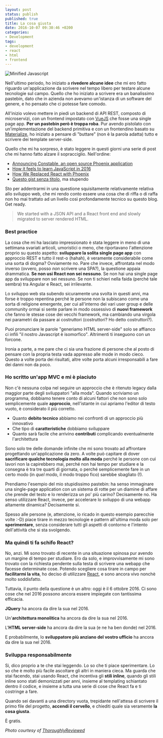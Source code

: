 ```yaml
---
layout: post
status: publish
published: true
title: La cosa giusta
date: 2016-10-07 09:30:46 +0200
categories:
- Development
tags:
- development
- react
- html
- frontend
---
```


![Minified Javascript](https://c2.staticflickr.com/6/5017/29333109874_720a986515_b.jpg)

Nell'ultimo periodo, ho iniziato a **rivedere alcune idee** che mi ero fatto riguardo un'applicazione da scrivere nel tempo libero per testare alcune tecnologie sul campo. Quello che ho iniziato a scrivere era un banalissimo pastebin, dato che in azienda non avevamo un'istanza di un software del genere, e ho pensato che ci potesse fare comodo.

All'inizio volevo mettere in piedi un backend di API REST, composto di microservizi, con un frontend impostato con [VueJS](https://vuejs.org/) che fosse una single page app. **Per un pastebin però è troppa roba**. Pur avendo pistolato con un'implementazione del backend primitiva e con un frontendino basato su [Materialize](http://materializecss.com/), ho iniziato a pensare di "buttare" (non è la parola adatta) tutto e scrivere dei template server-side.

Quello che mi ha sorpreso, è stato leggere in questi giorni una serie di post che mi hanno fatto alzare il sopracciglio. Nell'ordine:

- [Announcing Constable, an open source Phoenix application](https://robots.thoughtbot.com/announcing-constable-our-first-open-source-phoenix-application)
- [How it feels to learn JavaScript in 2016](https://hackernoon.com/how-it-feels-to-learn-javascript-in-2016-d3a717dd577f#.uuqjgprol)
- [How We Replaced React with Phoenix](https://robots.thoughtbot.com/how-we-replaced-react-with-phoenix)
- [Questo gist senza titolo](https://gist.github.com/threepointone/c382856fd2e2c325f8d230e85d85499b), ma stupendo

Sto per addentrarmi in una questione squisitamente relativamente relativa allo sviluppo web, che mi rendo conto essere una cosa che di riffa o di raffa non ho mai trattato ad un livello così profondamente tecnico su questo blog. Get ready.

> We started with a JSON API and a React front end and slowly migrated to server rendered HTML.

### Best practice
La cosa che mi ha lasciato impressionato è stata leggere in meno di una settimana svariati articoli, umoristici o meno, che riportavano l'attenzione proprio su questo aspetto: **sviluppare la solita single page app** con approccio REST e tutto il rest-o (hahah), è veramente considerabile come una sorta di dogma? Ovviamente no. Pare che invece, affrontata nel modo inverso (ovvero, posso _non_ scrivere una SPA?), la questione appaia drammatica. **Se non usi React non sei nessuno**. Se non hai una single page app da sviluppare non sei nessuno. Se non ti schieri nella faida (perché tale sembra) tra Angular e React, sei irrilevante.

Lo sviluppo web sta subendo sicuramente una svolta in questi anni, ma forse è troppo repentina perché le persone non la subiscano come una sorta di religione emergente, per cui all'interno dei vari user group e delle community ormai si sente parlare in modo ossessivo di **nuovi framework** che fanno le stesse cose dei vecchi framework, ma cambiando una virgola nei parametri da passare ai costruttori (costruttori? Ho detto costruttori?).

Puoi pronunciare le parole "generiamo HTML server-side" solo se affianco ci infili "il nostro Javascript è isomorfico". Altrimenti ti inseguono con un forcone.

Ironia a parte, a me pare che ci sia una frazione di persone che al posto di pensare con la propria testa vada appresso alle mode in modo cieco. Questo a volte porta dei risultati, altre volte porta alcuni irresponsabili a fare dei danni non da poco.

### Ho scritto un'app MVC e mi è piaciuto
Non c'è nessuna colpa nel seguire un approccio che è ritenuto legacy dalla maggior parte degli sviluppatori "alla moda". Quando scriviamo un programma, dobbiamo tenere conto di alcuni fattori che non sono solo semplicemente quale **approccio**, nell'istante in cui apriamo l'editor di testo vuoto, è considerato il più corretto.

- Quanto **debito tecnico** abbiamo nei confronti di un approccio più innovativo
- Che tipo di **caratteristiche** dobbiamo sviluppare
- Quanto sarà facile che arrivino **contributi** complicando eventualmente l'architettura

Sono solo tre delle domande infinite che mi sono trovato ad affrontare progettando un'applicazione da zero. A volte può capitare di dover **sacrificare qualche tecnologia molto alla moda** perché le persone con cui lavori non la capirebbero mai, perché non hai tempo per studiare e la consegna è tra tre quarti di giornata, o perché semplicemente fare in un certo modo (in _quel_ modo, il modo troppo fico) sarebbe sbagliato (!).

Prendiamo l'esempio del mio stupidissimo pastebin: ha senso immaginare una single-page application con un sistema di rotte per un diamine di affare che prende del testo e lo renderizza un po' più carino? Decisamente no. Ha senso utilizzare React, invece, per accelerare lo sviluppo di una webapp altamente dinamica? Decisamente si.

Spesso alle persone (e, attenzione, io ricado in questo esempio parecchie volte :-D) piace tirare in mezzo tecnologie e pattern all'ultima moda solo per **sperimentare**, senza considerare tutti gli aspetti di contorno e l'intento dell'attività che si sta svolgendo.

### Ma quindi ti fa schifo React?
No, anzi. Mi sono trovato di recente in una situazione spinosa pur avendo un margine di tempo per studiare. Ero da solo, e improvvisamente mi sono trovato con la richiesta pendente sulla testa di scrivere una webapp che facesse determinate cose. Potendo scegliere cosa tirare in campo per **facilitarmi la vita**, ho deciso di utilizzare [React](https://facebook.github.io/react/), e sono ancora vivo nonchè molto soddisfatto.

Tuttavia, il punto della questione è un altro: oggi è il 6 ottobre 2016. Ci sono cose che nel 2016 possono ancora essere impiegate con tantissima efficacia.

**JQuery** ha ancora da dire la sua nel 2016.

Un'**architettura monolitica** ha ancora da dire la sua nel 2016.

L'**HTML server-side** ha ancora da dire la sua (e ne ha ben donde) nel 2016.

E probabilmente, lo **sviluppatore più anziano del vostro ufficio** ha ancora da dire la sua nel 2016.

### Sviluppa responsabilmente
Si, dico proprio a te che stai leggendo. Lo so che ti piace sperimentare. Lo so che è molto più facile ascoltare gli altri in maniera cieca. Ma guarda che stai facendo, stai usando React, che incentiva gli **stili inline**, quando gli stili inline sono stati demonizzati per anni, insieme al templating schiantato dentro il codice, e insieme a tutta una serie di cose che React fa e ti costringe a fare.

Quando sei davanti a una directory vuota, trepidante nell'attesa di scrivere il primo file del progetto, **accendi il cervello**, e chiediti quale sia veramente **la cosa giusta**.

È gratis.

_Photo courtesy of [ThoroughlyReviewed](https://www.flickr.com/photos/143842337@N03/29333109874)_
